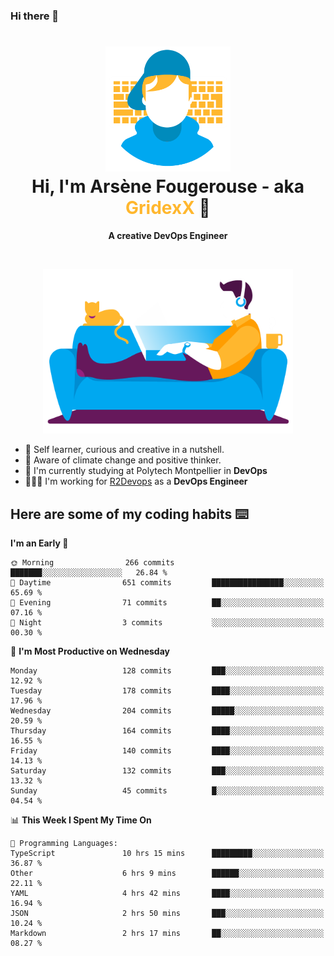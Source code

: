 ### Hi there 👋

<!--
**GridexX/gridexx** is a ✨ _special_ ✨ repository because its `README.md` (this file) appears on your GitHub profile.

Here are some ideas to get you started:

- 🔭 I’m currently working on ...
- 🌱 I’m currently learning ...
- 👯 I’m looking to collaborate on ...
- 🤔 I’m looking for help with ...
- 💬 Ask me about ...
- 📫 How to reach me: ...
- 😄 Pronouns: ...
- ⚡ Fun fact: ...
-->


<!-- Header -->
<h1 align="center">
  <img src="./images/user_profile.png" width="200">
  <br>
  Hi, I'm Arsène Fougerouse - aka <span style="color:#ffb72e">GridexX</span> 👋
</h1>


<p align="center">
  <b>A creative DevOps Engineer </b>
</p>
<br/>
<p align="center">
  <img src="./images/man_couch.png" width="400">
</p>

- 🎨 Self learner, curious and creative in a nutshell. 
- 🌱 Aware of climate change and positive thinker.
- 📕 I'm currently studying at Polytech Montpellier in **DevOps**
- 👨🏻‍💻 I'm working for [R2Devops](https://r2devops.io) as a **DevOps Engineer**


## Here are some of my coding habits ⌨️

<!-- Add a section about tech and Ops stack
  Like this one : https://github.com/Xanthus58#-tech-stack
-->
<!--START_SECTION:waka-->
**I'm an Early 🐤** 

```text
🌞 Morning                266 commits         ███████░░░░░░░░░░░░░░░░░░   26.84 % 
🌆 Daytime                651 commits         ████████████████░░░░░░░░░   65.69 % 
🌃 Evening                71 commits          ██░░░░░░░░░░░░░░░░░░░░░░░   07.16 % 
🌙 Night                  3 commits           ░░░░░░░░░░░░░░░░░░░░░░░░░   00.30 % 
```
📅 **I'm Most Productive on Wednesday** 

```text
Monday                   128 commits         ███░░░░░░░░░░░░░░░░░░░░░░   12.92 % 
Tuesday                  178 commits         ████░░░░░░░░░░░░░░░░░░░░░   17.96 % 
Wednesday                204 commits         █████░░░░░░░░░░░░░░░░░░░░   20.59 % 
Thursday                 164 commits         ████░░░░░░░░░░░░░░░░░░░░░   16.55 % 
Friday                   140 commits         ████░░░░░░░░░░░░░░░░░░░░░   14.13 % 
Saturday                 132 commits         ███░░░░░░░░░░░░░░░░░░░░░░   13.32 % 
Sunday                   45 commits          █░░░░░░░░░░░░░░░░░░░░░░░░   04.54 % 
```


📊 **This Week I Spent My Time On** 

```text
💬 Programming Languages: 
TypeScript               10 hrs 15 mins      █████████░░░░░░░░░░░░░░░░   36.87 % 
Other                    6 hrs 9 mins        ██████░░░░░░░░░░░░░░░░░░░   22.11 % 
YAML                     4 hrs 42 mins       ████░░░░░░░░░░░░░░░░░░░░░   16.94 % 
JSON                     2 hrs 50 mins       ███░░░░░░░░░░░░░░░░░░░░░░   10.24 % 
Markdown                 2 hrs 17 mins       ██░░░░░░░░░░░░░░░░░░░░░░░   08.27 % 
```


<!--END_SECTION:waka-->
